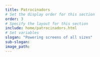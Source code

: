 ```yaml
---
title: Patrocinadors
# Set the display order for this section
order: 3
# Specify the layout for this section
include: home/patrocinadors.html
# Set variables
slogan: "Powering screens of all sizes"
sub-slogan:
image_path:
---
```

